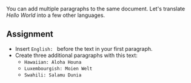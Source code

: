 You can add multiple paragraphs to the same document. Let's translate *Hello World* into a few other languages.

## Assignment

- Insert `English: ` before the text in your first paragraph.
- Create three additional paragraphs with this text:
	- `Hawaiian: Aloha Houna`
	- `Luxembourgish: Moien Welt`
	- `Swahili: Salamu Dunia`


